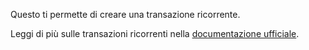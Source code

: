 Questo ti permette di creare una transazione ricorrente.

Leggi di più sulle transazioni ricorrenti nella [documentazione ufficiale](https://firefly-iii.readthedocs.io/en/latest/advanced/recurring.html).